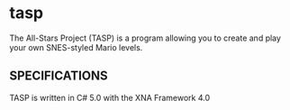 tasp
====

The All-Stars Project (TASP) is a program allowing you to create and play your own SNES-styled Mario levels.

SPECIFICATIONS
-----
TASP is written in C# 5.0 with the XNA Framework 4.0